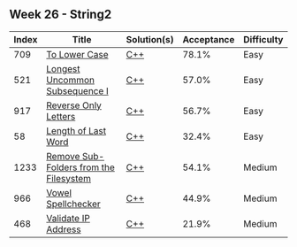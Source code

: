 ## Week 26 - String2
Index|Title|Solution(s)|Acceptance|Difficulty
-|-|-|-|-
709|[To Lower Case](https://leetcode.com/problems/to-lower-case)|[C++](./709.to-lower-case.cpp)|78.1%|Easy
521|[Longest Uncommon Subsequence I](https://leetcode.com/problems/longest-uncommon-subsequence-i)|[C++](./521.longest-uncommon-subsequence-i.cpp)|57.0%|Easy
917|[Reverse Only Letters](https://leetcode.com/problems/reverse-only-letters)|[C++](./917.reverse-only-letters.cpp)|56.7%|Easy
58|[Length of Last Word](https://leetcode.com/problems/length-of-last-word)|[C++](./58.length-of-last-word.cpp)|32.4%|Easy
1233|[Remove Sub-Folders from the Filesystem](https://leetcode.com/problems/remove-sub-folders-from-the-filesystem)|[C++](./1233.remove-sub-folders-from-the-filesystem.cpp)|54.1%|Medium
966|[Vowel Spellchecker](https://leetcode.com/problems/vowel-spellchecker)|[C++](./966.vowel-spellchecker.cpp)|44.9%|Medium
468|[Validate IP Address](https://leetcode.com/problems/validate-ip-address)|[C++](./468.validate-ip-address.cpp)|21.9%|Medium
